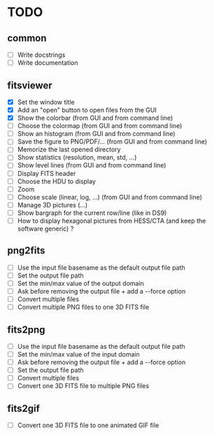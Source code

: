 # TODO

## common

- [ ] Write docstrings
- [ ] Write documentation

## fitsviewer

- [x] Set the window title
- [x] Add an "open" button to open files from the GUI
- [x] Show the colorbar (from GUI and from command line)
- [ ] Choose the colormap (from GUI and from command line)
- [ ] Show an histogram (from GUI and from command line)
- [ ] Save the figure to PNG/PDF/... (from GUI and from command line)
- [ ] Memorize the last opened directory
- [ ] Show statistics (resolution, mean, std, ...)
- [ ] Show level lines (from GUI and from command line)
- [ ] Display FITS header
- [ ] Choose the HDU to display
- [ ] Zoom
- [ ] Choose scale (linear, log, ...) (from GUI and from command line)
- [ ] Manage 3D pictures (...)
- [ ] Show bargraph for the current row/line (like in DS9)
- [ ] How to display hexagonal pictures from HESS/CTA (and keep the software generic) ?

## png2fits

- [ ] Use the input file basename as the default output file path
- [ ] Set the output file path
- [ ] Set the min/max value of the output domain
- [ ] Ask before removing the output file + add a --force option
- [ ] Convert multiple files
- [ ] Convert multiple PNG files to one 3D FITS file

## fits2png

- [ ] Use the input file basename as the default output file path
- [ ] Set the min/max value of the input domain
- [ ] Ask before removing the output file + add a --force option
- [ ] Set the output file path
- [ ] Convert multiple files
- [ ] Convert one 3D FITS file to multiple PNG files

## fits2gif

- [ ] Convert one 3D FITS file to one animated GIF file
